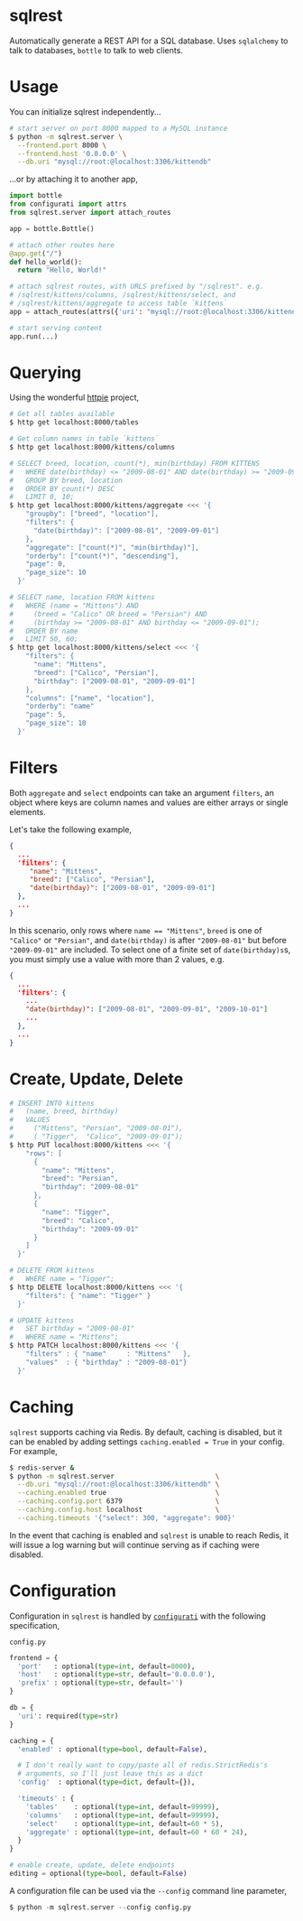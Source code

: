 sqlrest
=======

Automatically generate a REST API for a SQL database. Uses `sqlalchemy` to talk
to databases, `bottle` to talk to web clients.


Usage
=====

You can initialize sqlrest independently...

```bash
# start server on port 8000 mapped to a MySQL instance
$ python -m sqlrest.server \
  --frontend.port 8000 \
  --frontend.host '0.0.0.0' \
  --db.uri "mysql://root:@localhost:3306/kittendb"
```

...or by attaching it to another app,

```python
import bottle
from configurati import attrs
from sqlrest.server import attach_routes

app = bottle.Bottle()

# attach other routes here
@app.get("/")
def hello_world():
  return "Hello, World!"

# attach sqlrest routes, with URLS prefixed by "/sqlrest". e.g.
# /sqlrest/kittens/columns, /sqlrest/kittens/select, and
# /sqlrest/kittens/aggregate to access table `kittens`
app = attach_routes(attrs({'uri': "mysql://root:@localhost:3306/kittendb"}), app=app, prefix="/sqlrest")

# start serving content
app.run(...)
```

Querying
========

Using the wonderful [httpie](https://github.com/jkbr/httpie) project,

```bash
# Get all tables available
$ http get localhost:8000/tables

# Get column names in table `kittens`
$ http get localhost:8000/kittens/columns

# SELECT breed, location, count(*), min(birthday) FROM KITTENS
#   WHERE date(birthday) <= "2009-08-01" AND date(birthday) >= "2009-09-01"
#   GROUP BY breed, location
#   ORDER BY count(*) DESC
#   LIMIT 0, 10;
$ http get localhost:8000/kittens/aggregate <<< '{
    "groupby": ["breed", "location"],
    "filters": {
      "date(birthday)": ["2009-08-01", "2009-09-01"]
    },
    "aggregate": ["count(*)", "min(birthday)"],
    "orderby": ["count(*)", "descending"],
    "page": 0,
    "page_size": 10
  }'

# SELECT name, location FROM kittens
#   WHERE (name = "Mittens") AND
#     (breed = "Calico" OR breed = "Persian") AND
#     (birthday >= "2009-08-01" AND birthday <= "2009-09-01");
#   ORDER BY name
#   LIMIT 50, 60;
$ http get localhost:8000/kittens/select <<< '{
    "filters": {
      "name": "Mittens",
      "breed": ["Calico", "Persian"],
      "birthday": ["2009-08-01", "2009-09-01"]
    },
    "columns": ["name", "location"],
    "orderby": "name"
    "page": 5,
    "page_size": 10
  }'
```

Filters
=======

Both `aggregate` and `select` endpoints can take an argument `filters`, an
object where keys are column names and values are either arrays or single
elements.

Let's take the following example,

```json
{
  ...
  'filters': {
     "name": "Mittens",
     "breed": ["Calico", "Persian"],
     "date(birthday)": ["2009-08-01", "2009-09-01"]
  },
  ...
}
```

In this scenario, only rows where `name == "Mittens"`, `breed` is one of
`"Calico"` or `"Persian"`, and `date(birthday)` is after `"2009-08-01"` but
before `"2009-09-01"` are included. To select one of a finite set of
`date(birthday)s`s, you must simply use a value with more than 2 values, e.g.
```json
{
  ...
  'filters': {
    ...
    "date(birthday)": ["2009-08-01", "2009-09-01", "2009-10-01"]
    ...
  },
  ...
}
```

Create, Update, Delete
======================


```bash
# INSERT INTO kittens
#   (name, breed, birthday)
#   VALUES
#     ("Mittens", "Persian", "2009-08-01"),
#     ( "Tigger",  "Calico", "2009-09-01");
$ http PUT localhost:8000/kittens <<< '{
    "rows": [
      {
        "name": "Mittens",
        "breed": "Persian",
        "birthday": "2009-08-01"
      },
      {
        "name": "Tigger",
        "breed": "Calico",
        "birthday": "2009-09-01"
      }
    ]
  }'

# DELETE FROM kittens
#   WHERE name = "Tigger";
$ http DELETE localhost:8000/kittens <<< '{
    "filters": { "name": "Tigger" }
  }'

# UPDATE kittens
#   SET birthday = "2009-08-01"
#   WHERE name = "Mittens";
$ http PATCH localhost:8000/kittens <<< '{
    "filters" : { "name"     : "Mittens"   },
    "values"  : { "birthday" : "2009-08-01"}
  }'
```

Caching
=======

`sqlrest` supports caching via Redis. By default, caching is disabled, but it
can be enabled by adding settings `caching.enabled = True` in your config. For
example,

```bash
$ redis-server &
$ python -m sqlrest.server                         \
  --db.uri "mysql://root:@localhost:3306/kittendb" \
  --caching.enabled true                           \
  --caching.config.port 6379                       \
  --caching.config.host localhost                  \
  --caching.timeouts '{"select": 300, "aggregate": 900}'
```

In the event that caching is enabled and `sqlrest` is unable to reach Redis, it
will issue a log warning but will continue serving as if caching were disabled.


Configuration
=============

Configuration in `sqlrest` is handled by
[`configurati`](https://github.com/duckworthd/configurati) with the following
specification,

`config.py`

```Python
frontend = {
  'port'   : optional(type=int, default=8000),
  'host'   : optional(type=str, default='0.0.0.0'),
  'prefix' : optional(type=str, default='')
}

db = {
  'uri': required(type=str)
}

caching = {
  'enabled' : optional(type=bool, default=False),

  # I don't really want to copy/paste all of redis.StrictRedis's
  # arguments, so I'll just leave this as a dict
  'config'  : optional(type=dict, default={}),

  'timeouts' : {
    'tables'    : optional(type=int, default=99999),
    'columns'   : optional(type=int, default=99999),
    'select'    : optional(type=int, default=60 * 5),
    'aggregate' : optional(type=int, default=60 * 60 * 24),
  }
}

# enable create, update, delete endpoints
editing = optional(type=bool, default=False)
```

A configuration file can be used via the `--config` command line parameter,

```Python
$ python -m sqlrest.server --config config.py
```
